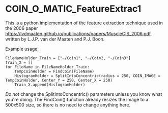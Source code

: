 # COIN_O_MATIC_FeatureExtrac1

This is a python implementation of the feature extraction technique used in the 2006 paper https://lvdmaaten.github.io/publications/papers/MuscleCIS_2006.pdf, written by L.J.P. van der Maaten and P.J. Boon. 


Example usage:
```
FileNameHolder_Train = ["~/Coin1", "~/Coin2, "~/Coin3"]
Train_X = []
for FileName in FileNameHolder_Train:
    TempCoinHolder = FindCoin(FileName)
    HistogramHolder = SplitIntoConcentric(radius = 250, COIN_IMAGE = TempCoinHolder, Center_Y = 250, Center_X = 250)
    Train_X.append(HistogramHolder)
```

*Do not* change the SplitIntoConcentric() parameters unless you know what you're doing. The FindCoin() function already resizes the image to a 500x500 size, so there is no need to change anything here. 
